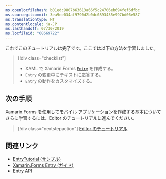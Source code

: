 ```yaml
---
ms.openlocfilehash: b01edc9807b63613a66f5c24706eb694fef6dfbc
ms.sourcegitcommit: 3ea9ee034af9790d2b0dc0893435e997bd06e587
ms.translationtype: HT
ms.contentlocale: ja-JP
ms.lasthandoff: 07/30/2019
ms.locfileid: "68669722"
---
```

これでこのチュートリアルは完了です。ここでは以下の方法を学習しました。

> [!div class="checklist"]
> - XAML で Xamarin.Forms [`Entry`](xref:Xamarin.Forms.Entry) を作成する。
> - `Entry` の変更中にテキストに応答する。
> - `Entry` の動作をカスタマイズする。

## <a name="next-steps"></a>次の手順

Xamarin.Forms を使用してモバイル アプリケーションを作成する基本についてさらに学習するには、Editor のチュートリアルに進んでください。

> [!div class="nextstepaction"]
> [Editor のチュートリアル](~/get-started/tutorials/editor/index.yml)

## <a name="related-links"></a>関連リンク

- [EntryTutorial (サンプル)](https://docs.microsoft.com/samples/xamarin/xamarin-forms-samples/getstarted-tutorials-entrytutorial/)
- [Xamarin.Forms Entry (ガイド)](~/xamarin-forms/user-interface/text/entry.md)
- [Entry API](xref:Xamarin.Forms.Entry)

